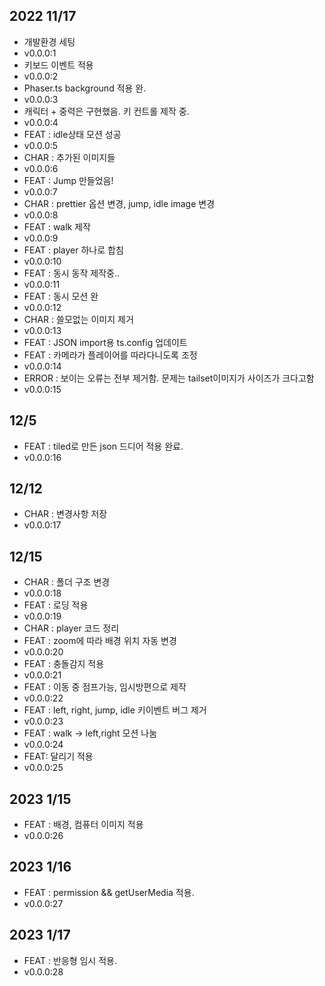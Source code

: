 ## 2022 11/17

- 개발환경 세팅
- v0.0.0:1
- 키보드 이벤트 적용
- v0.0.0:2
- Phaser.ts background 적용 완.
- v0.0.0:3
- 캐릭터 + 중력은 구현했음. 키 컨트롤 제작 중.
- v0.0.0:4
- FEAT : idle상태 모션 성공
- v0.0.0:5
- CHAR : 추가된 이미지들
- v0.0.0:6
- FEAT : Jump 만들었음!
- v0.0.0:7
- CHAR : prettier 옵션 변경, jump, idle image 변경
- v0.0.0:8
- FEAT : walk 제작
- v0.0.0:9
- FEAT : player 하나로 합침
- v0.0.0:10
- FEAT : 동시 동작 제작중..
- v0.0.0:11
- FEAT : 동시 모션 완
- v0.0.0:12
- CHAR : 쓸모없는 이미지 제거
- v0.0.0:13
- FEAT : JSON import용 ts.config 업데이트
- FEAT : 카메라가 플레이어를 따라다니도록 조정
- v0.0.0:14
- ERROR : 보이는 오류는 전부 제거함. 문제는 tailset이미지가 사이즈가 크다고함
- v0.0.0:15

## 12/5

- FEAT : tiled로 만든 json 드디어 적용 완료.
- v0.0.0:16

## 12/12

- CHAR : 변경사항 저장
- v0.0.0:17

## 12/15

- CHAR : 폴더 구조 변경
- v0.0.0:18
- FEAT : 로딩 적용
- v0.0.0:19
- CHAR : player 코드 정리
- FEAT : zoom에 따라 배경 위치 자동 변경
- v0.0.0:20
- FEAT : 충돌감지 적용
- v0.0.0:21
- FEAT : 이동 중 점프가능, 임시방편으로 제작
- v0.0.0:22
- FEAT : left, right, jump, idle 키이벤트 버그 제거
- v0.0.0:23
- FEAT : walk -> left,right 모션 나눔
- v0.0.0:24
- FEAT: 달리기 적용
- v0.0.0:25

## 2023 1/15

- FEAT : 배경, 컴퓨터 이미지 적용
- v0.0.0:26

## 2023 1/16

- FEAT : permission && getUserMedia 적용.
- v0.0.0:27

## 2023 1/17

- FEAT : 반응형 임시 적용.
- v0.0.0:28